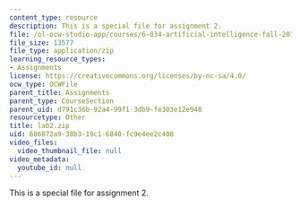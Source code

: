 ```yaml
---
content_type: resource
description: This is a special file for assignment 2.
file: /ol-ocw-studio-app/courses/6-034-artificial-intelligence-fall-2010/686872a938b319c16840fc9e4ee2c408_lab2.zip
file_size: 13577
file_type: application/zip
learning_resource_types:
- Assignments
license: https://creativecommons.org/licenses/by-nc-sa/4.0/
ocw_type: OCWFile
parent_title: Assignments
parent_type: CourseSection
parent_uid: d791c36b-92a4-99f1-3db9-fe303e12e948
resourcetype: Other
title: lab2.zip
uid: 686872a9-38b3-19c1-6840-fc9e4ee2c408
video_files:
  video_thumbnail_file: null
video_metadata:
  youtube_id: null
---
```

This is a special file for assignment 2.